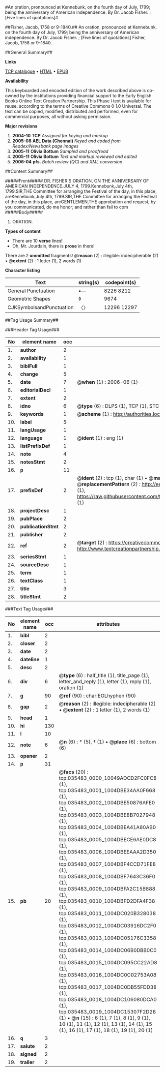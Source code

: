 #An oration, pronounced at Kennebunk, on the fourth day of July, 1799; being the anniversary of American independence. By Dr. Jacob Fisher. ; [Five lines of quotations]#

##Fisher, Jacob, 1758 or 9-1840.##
An oration, pronounced at Kennebunk, on the fourth day of July, 1799; being the anniversary of American independence. By Dr. Jacob Fisher. ; [Five lines of quotations]
Fisher, Jacob, 1758 or 9-1840.

##General Summary##

**Links**

[TCP catalogue](http://www.ota.ox.ac.uk/tcp/)  • 
[HTML](http://tei.it.ox.ac.uk/tcp/Texts-HTML/free/N26/N26674.html)  • 
[EPUB](http://tei.it.ox.ac.uk/tcp/Texts-EPUB/free/N26/N26674.epub)

**Availability**

This keyboarded and encoded edition of the
	       work described above is co-owned by the institutions
	       providing financial support to the Early English Books
	       Online Text Creation Partnership. This Phase I text is
	       available for reuse, according to the terms of Creative
	       Commons 0 1.0 Universal. The text can be copied,
	       modified, distributed and performed, even for
	       commercial purposes, all without asking permission.

**Major revisions**

1. __2004-10__ __TCP__ *Assigned for keying and markup*
1. __2005-08__ __AEL Data (Chennai)__ *Keyed and coded from Readex/Newsbank page images*
1. __2005-11__ __Olivia Bottum__ *Sampled and proofread*
1. __2005-11__ __Olivia Bottum__ *Text and markup reviewed and edited*
1. __2006-04__ __pfs.__ *Batch review (QC) and XML conversion*

##Content Summary##

#####Front#####
DR. FISHER'S ORATION, ON THE ANNIVERSARY OF AMERICAN INDEPENDENCE.JULY 4, 1799.Kennebunk,July 4th, 1799.SIR,THE Committee for arranging the Festival of the day, in this place, areKennebunk,July 4th, 1799.SIR,THE Committee for arranging the Festival of the day, in this place, areGENTLEMEN,THE approbation and request, by you communicated, do me honor; and rather than fail to com
#####Body#####

1. ORATION.

**Types of content**

  * There are 10 **verse** lines!
  * Oh, Mr. Jourdain, there is **prose** in there!

There are 2 **ommitted** fragments! 
 @__reason__ (2) : illegible: indecipherable (2)  •  @__extent__ (2) : 1 letter (1), 2 words (1)

**Character listing**


|Text|string(s)|codepoint(s)|
|---|---|---|
|General Punctuation|•—|8226 8212|
|Geometric Shapes|◊|9674|
|CJKSymbolsandPunctuation|〈〉|12296 12297|

##Tag Usage Summary##

###Header Tag Usage###

|No|element name|occ|attributes|
|---|---|---|---|
|1.|__author__|2||
|2.|__availability__|1||
|3.|__biblFull__|1||
|4.|__change__|5||
|5.|__date__|7| @__when__ (1) : 2006-06 (1)|
|6.|__editorialDecl__|1||
|7.|__extent__|2||
|8.|__idno__|6| @__type__ (6) : DLPS (1), TCP (1), STC (1), NOTIS (1), IMAGE-SET (1), EVANS-CITATION (1)|
|9.|__keywords__|1| @__scheme__ (1) : http://authorities.loc.gov/ (1)|
|10.|__label__|5||
|11.|__langUsage__|1||
|12.|__language__|1| @__ident__ (1) : eng (1)|
|13.|__listPrefixDef__|1||
|14.|__note__|4||
|15.|__notesStmt__|2||
|16.|__p__|11||
|17.|__prefixDef__|2| @__ident__ (2) : tcp (1), char (1)  •  @__matchPattern__ (2) : ([0-9\-]+):([0-9IVX]+) (1), (.+) (1)  •  @__replacementPattern__ (2) : http://eebo.chadwyck.com/downloadtiff?vid=$1&page=$2 (1), https://raw.githubusercontent.com/textcreationpartnership/Texts/master/tcpchars.xml#$1 (1)|
|18.|__projectDesc__|1||
|19.|__pubPlace__|2||
|20.|__publicationStmt__|2||
|21.|__publisher__|2||
|22.|__ref__|2| @__target__ (2) : https://creativecommons.org/publicdomain/zero/1.0/ (1), http://www.textcreationpartnership.org/docs/. (1)|
|23.|__seriesStmt__|1||
|24.|__sourceDesc__|1||
|25.|__term__|1||
|26.|__textClass__|1||
|27.|__title__|3||
|28.|__titleStmt__|2||


###Text Tag Usage###

|No|element name|occ|attributes|
|---|---|---|---|
|1.|__bibl__|2||
|2.|__closer__|2||
|3.|__date__|2||
|4.|__dateline__|1||
|5.|__desc__|2||
|6.|__div__|6| @__type__ (6) : half_title (1), title_page (1), letter_and_reply (1), letter (1), reply (1), oration (1)|
|7.|__g__|90| @__ref__ (90) : char:EOLhyphen (90)|
|8.|__gap__|2| @__reason__ (2) : illegible: indecipherable (2)  •  @__extent__ (2) : 1 letter (1), 2 words (1)|
|9.|__head__|1||
|10.|__hi__|130||
|11.|__l__|10||
|12.|__note__|6| @__n__ (6) : * (5), † (1)  •  @__place__ (6) : bottom (6)|
|13.|__opener__|2||
|14.|__p__|31||
|15.|__pb__|20| @__facs__ (20) : tcp:035483_0000_10049ADCD2FC0FC8 (1), tcp:035483_0001_1004DBE34AA0F668 (1), tcp:035483_0002_1004DBE50876AFE0 (1), tcp:035483_0003_1004DBE8B7027948 (1), tcp:035483_0004_1004DBEA41A80AB0 (1), tcp:035483_0005_1004DBECE6AE0DC8 (1), tcp:035483_0006_1004DBEEAAA2D350 (1), tcp:035483_0007_1004DBF4CCD71FE8 (1), tcp:035483_0008_1004DBF7643C36F0 (1), tcp:035483_0009_1004DBFA2C15B888 (1), tcp:035483_0010_1004DBFD2DFA4F38 (1), tcp:035483_0011_1004DC020B328038 (1), tcp:035483_0012_1004DC03916DC2F0 (1), tcp:035483_0013_1004DC05176C3358 (1), tcp:035483_0014_1004DC06B0DBB0C0 (1), tcp:035483_0015_1004DC095CC22AD8 (1), tcp:035483_0016_1004DC0C02753A08 (1), tcp:035483_0017_1004DC0DB55FDD38 (1), tcp:035483_0018_1004DC106080DCA0 (1), tcp:035483_0019_1004DC15307F2D28 (1)  •  @__n__ (15) : 6 (1), 7 (1), 8 (1), 9 (1), 10 (1), 11 (1), 12 (1), 13 (1), 14 (1), 15 (1), 16 (1), 17 (1), 18 (1), 19 (1), 20 (1)|
|16.|__q__|3||
|17.|__salute__|2||
|18.|__signed__|2||
|19.|__trailer__|2||
